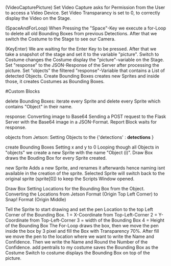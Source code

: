 (VideoCapturePicture)
Set Video Capture asks for Permission from the User to access a Video Device.
Set Video Transparancy is set to 0, to correctly display the Video on the Stage.

(SpaceAndForLoop)
When Pressing the "Space"-Key we execute a for-Loop to delete all old Bounding Boxes from previous Detections. After that we switch the Costume to the Stage to see our Camera.

(KeyEnter)
We are waiting for the Enter Key to be pressed.
After that we take a snapshot of the stage and set it to the variable "picture".
Switch to Costume changes the Costume display the "picture"-variable on the Stage.
Set "response" to the JSON-Response of the Server after processing the picture.
Set "objects" the filtered "response"-Variable that contains a List of detected Objects.
Create Bounding Boxes creates new Sprites and inside those, it creates Costumes as Bounding Boxes.

#Custom Blocks

delete Bounding Boxes:
  iterate every Sprite and delete every Sprite which contains "Object" in their name.

response:
  Converting image to Base64
  Sending a POST request to the Flask Server with the Base64 image in a JSON-Format.
  Report Block waits for response.

objects from Jetson:
  Setting Objects to the {'detections' : **detections** }
  
create Bounding Boxes
  Setting x and y to 0
  Looping though all Objects in "objects" we create a new Sprite with the name "Object (i)".
  Draw Box draws the Bouding Box for every Sprite created.
 
new Sprite
  Adds a new Sprite, and renames it afterwards hence naming isnt available in the creation of the sprite.
  Selected Sprite will switch back to the original sprite (sprite[0]) to keep the Scripts Window opened.
  
Draw Box
  Setting Locations for the Bounding Box from the Object. 
  Converting the Locations from Jetson Format (Origin Top Left Corner) to Snap! Format (Origin Middle)
  
  Tell the Sprite to start drawing and set the pen Location to the top Left Corner of the Bounding Box.
   1 = X-Coordinate from Top-Left-Corner
   2 = Y-Coordinate from Top-Left-Corner
   3 = width of the Bounding Box
   4 = Height of the Bounding Box
  The For-Loop draws the box, then we move the pen inside the box by 3 pixel and fill the Box with Transparency 70%.
  After fill we move the pen to the location where we want to write the Name and Confidence.
  Then we write the Name and Round the Number of the Confidence.
  add pentrails to my costume saves the Bounding Box as the Costume
  Switch to costume displays the Bounding Box on top of the picture.
  
